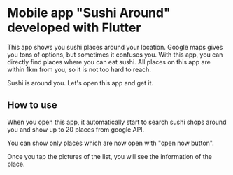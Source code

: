 # Mobile app "Sushi Around" developed with Flutter

This app shows you sushi places around your location.
Google maps gives you tons of options, but sometimes it confuses you.
With this app, you can directly find places where you can eat sushi.
All places on this app are within 1km from you, so it is not too hard to reach.

Sushi is around you. Let's open this app and get it.


## How to use

When you open this app, it automatically start to search sushi shops around you and show up to 20 places from google API.

You can show only places which are now open with "open now button".

Once you tap the pictures of the list, you will see the information of the place.

